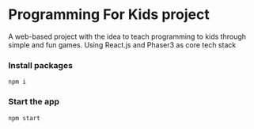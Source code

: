 # Programming For Kids project

A web-based project with the idea to teach programming to kids through simple and fun games. Using React.js and Phaser3 as core tech stack

### Install packages

```
npm i
```

### Start the app

```
npm start
```

